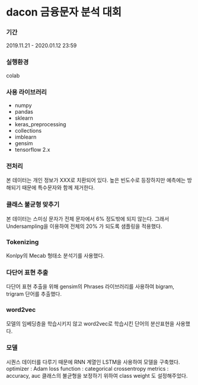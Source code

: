 # dacon 금융문자 분석 대회
### 기간
2019.11.21 - 2020.01.12 23:59

### 실행환경
colab

### 사용 라이브러리
- numpy
- pandas
- sklearn
- keras_preprocessing
- collections
- imblearn
- gensim
- tensorflow 2.x

### 전처리
본 데이터는 개인 정보가 XXX로 치환되어 있다. 높은 빈도수로 등장하지만 예측에는 방해되기 때문에 특수문자와 함께 제거한다.                                                                                                                            
### 클래스 불균형 맞추기
본 데이터는 스미싱 문자가 전체 문자에서 6% 정도밖에 되지 않는다. 그래서 Undersampling을 이용하여 전체의 20% 가 되도록 샘플링을 적용했다.

### Tokenizing
Konlpy의 Mecab 형태소 분석기를 사용했다.

### 다단어 표현 추출
다단어 표현 추출을 위해 gensim의 Phrases 라이브러리를 사용하여 bigram, trigram 단어를 추출했다.

### word2vec
모델의 임베딩층을 학습시키지 않고 word2vec로 학습시킨 단어의 분산표현을 사용했다.

### 모델
시퀀스 데이터를 다루기 때문에 RNN 계열인 LSTM을 사용하여 모델을 구축했다.
optimizer : Adam
loss function : categorical crossentropy
metrics : accuracy, auc
클래스의 불균형을 보정하기 위하여 class weight 도 설정해주었다.



